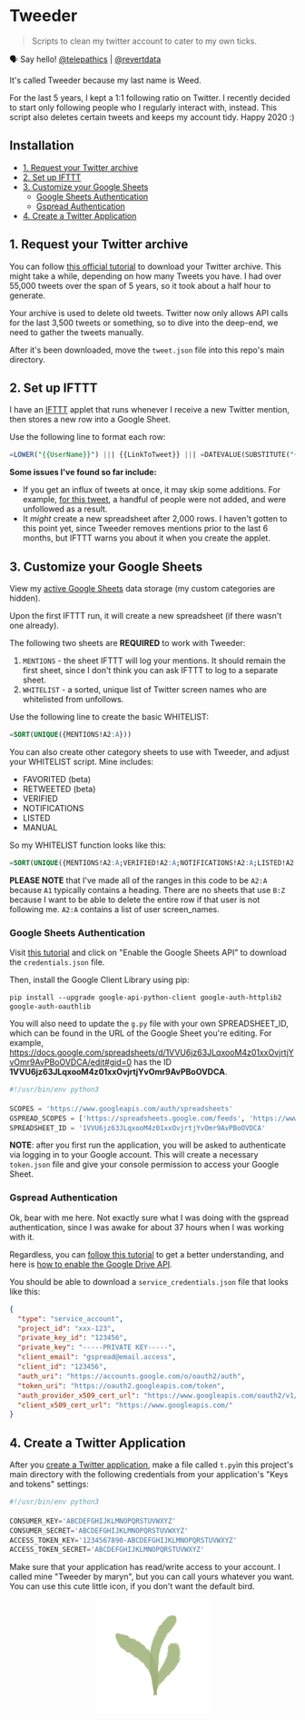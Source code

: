 # Tweeder

> Scripts to clean my twitter account to cater to my own ticks.

🗣 Say hello! [@telepathics](https://twitter.com/telepathics) | [@revertdata](https://twitter.com/revertdata)

It's called Tweeder because my last name is Weed.

For the last 5 years, I kept a 1:1 following ratio on Twitter.  I recently decided to start only following people who I regularly interact with, instead.  This script also deletes certain tweets and keeps my account tidy.  Happy 2020 :)

## Installation

<!-- MarkdownTOC autolink="true" -->

- [1. Request your Twitter archive](#1-request-your-twitter-archive)
- [2. Set up IFTTT](#2-set-up-ifttt)
- [3. Customize your Google Sheets](#3-customize-your-google-sheets)
	- [Google Sheets Authentication](#google-sheets-authentication)
	- [Gspread Authentication](#gspread-authentication)
- [4. Create a Twitter Application](#4-create-a-twitter-application)

<!-- /MarkdownTOC -->

## 1. Request your Twitter archive

You can follow [this official tutorial](https://help.twitter.com/en/managing-your-account/how-to-download-your-twitter-archive) to download your Twitter archive.  This might take a while, depending on how many Tweets you have.  I had over 55,000 tweets over the span of 5 years, so it took about a half hour to generate.

Your archive is used to delete old tweets.  Twitter now only allows API calls for the last 3,500 tweets or something, so to dive into the deep-end, we need to gather the tweets manually.

After it's been downloaded, move the `tweet.json` file into this repo's main directory.

## 2. Set up IFTTT

I have an [IFTTT](https://ifttt.com/create) applet that runs whenever I receive a new Twitter mention, then stores a new row into a Google Sheet.

Use the following line to format each row:

```sql
=LOWER("{{UserName}}") ||| {{LinkToTweet}} ||| =DATEVALUE(SUBSTITUTE("{{CreatedAt}}"," at "," "))
```

**Some issues I've found so far include:**

* If you get an influx of tweets at once, it may skip some additions.  For example, [for this tweet](https://twitter.com/telepathics/status/1208839624422051846), a handful of people were not added, and were unfollowed as a result.
* It *might* create a new spreadsheet after 2,000 rows.  I haven't gotten to this point yet, since Tweeder removes mentions prior to the last 6 months, but IFTTT warns you about it when you create the applet.

## 3. Customize your Google Sheets

View my [active Google Sheets](https://docs.google.com/spreadsheets/d/1VVU6jz63JLqxooM4z01xxOvjrtjYvOmr9AvPBoOVDCA/edit#gid=0) data storage (my custom categories are hidden).

Upon the first IFTTT run, it will create a new spreadsheet (if there wasn't one already).

The following two sheets are **REQUIRED** to work with Tweeder:

1. `MENTIONS` - the sheet IFTTT will log your mentions.  It should remain the first sheet, since I don't think you can ask IFTTT to log to a separate sheet.
2. `WHITELIST` - a sorted, unique list of Twitter screen names who are whitelisted from unfollows.

Use the following line to create the basic WHITELIST:

```sql
=SORT(UNIQUE({MENTIONS!A2:A}))
```

You can also create other category sheets to use with Tweeder, and adjust your WHITELIST script.  Mine includes:

* FAVORITED (beta)
* RETWEETED (beta)
* VERIFIED
* NOTIFICATIONS
* LISTED
* MANUAL

So my WHITELIST function looks like this:

```sql
=SORT(UNIQUE({MENTIONS!A2:A;VERIFIED!A2:A;NOTIFICATIONS!A2:A;LISTED!A2:A;MANUAL!A2:A}))
```

**PLEASE NOTE** that I've made all of the ranges in this code to be `A2:A` because `A1` typically contains a heading.  There are no sheets that use `B:Z` because I want to be able to delete the entire row if that user is not following me.  `A2:A` contains a list of user screen_names.

### Google Sheets Authentication

Visit [this tutorial](https://developers.google.com/sheets/api/quickstart/python) and click on "Enable the Google Sheets API" to download the `credentials.json` file.

Then, install the Google Client Library using pip:

```console
pip install --upgrade google-api-python-client google-auth-httplib2 google-auth-oauthlib
```

You will also need to update the `g.py` file with your own SPREADSHEET_ID, which can be found in the URL of the Google Sheet you're editing.  For example, https://docs.google.com/spreadsheets/d/1VVU6jz63JLqxooM4z01xxOvjrtjYvOmr9AvPBoOVDCA/edit#gid=0 has the ID **1VVU6jz63JLqxooM4z01xxOvjrtjYvOmr9AvPBoOVDCA**.

```python
#!/usr/bin/env python3

SCOPES = 'https://www.googleapis.com/auth/spreadsheets'
GSPREAD_SCOPES = ['https://spreadsheets.google.com/feeds', 'https://www.googleapis.com/auth/drive']
SPREADSHEET_ID = '1VVU6jz63JLqxooM4z01xxOvjrtjYvOmr9AvPBoOVDCA'
```

**NOTE**: after you first run the application, you will be asked to authenticate via logging in to your Google account.  This will create a necessary `token.json` file and give your console permission to access your Google Sheet.

### Gspread Authentication

Ok, bear with me here.  Not exactly sure what I was doing with the gspread authentication, since I was awake for about 37 hours when I was working with it.

Regardless, you can [follow this tutorial](https://gspread.readthedocs.io/en/latest/oauth2.html) to get a better understanding, and here is [how to enable the Google Drive API](https://developers.google.com/drive/api/v3/enable-drive-api).

You should be able to download a `service_credentials.json` file that looks like this:

```json
{
  "type": "service_account",
  "project_id": "xxx-123",
  "private_key_id": "123456",
  "private_key": "-----PRIVATE KEY-----",
  "client_email": "gspread@email.access",
  "client_id": "123456",
  "auth_uri": "https://accounts.google.com/o/oauth2/auth",
  "token_uri": "https://oauth2.googleapis.com/token",
  "auth_provider_x509_cert_url": "https://www.googleapis.com/oauth2/v1/certs",
  "client_x509_cert_url": "https://www.googleapis.com/"
}
```

## 4. Create a Twitter Application

After you [create a Twitter application](https://developer.twitter.com/en/apps), make a file called `t.py`in this project's main directory with the following credentials from your application's "Keys and tokens" settings:

```python
#!/usr/bin/env python3

CONSUMER_KEY='ABCDEFGHIJKLMNOPQRSTUVWXYZ'
CONSUMER_SECRET='ABCDEFGHIJKLMNOPQRSTUVWXYZ'
ACCESS_TOKEN_KEY='1234567890-ABCDEFGHIJKLMNOPQRSTUVWXYZ'
ACCESS_TOKEN_SECRET='ABCDEFGHIJKLMNOPQRSTUVWXYZ'
```

Make sure that your application has read/write access to your account.  I called mine "Tweeder by maryn", but you can call yours whatever you want.  You can use this cute little icon, if you don't want the default bird.

<p align="center">
  <img height="200" src="https://raw.githubusercontent.com/revertdata/tweeder/master/tweeder.PNG?token=ACZLNMUPMGJLG5UNCWANZS26CJINE">
</p>
